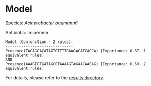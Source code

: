 
# Model

Species: *Acinetobacter baumannii*

Antibiotic: Imipenem

```
Model (Conjunction - 2 rules):
------------------------------
Presence(TACAGCACATAGTGTTTTGAAGACATCACCA) [Importance: 0.87, 1 equivalent rules]
AND
Presence(AAAGTCTGATAGCCTAAAAGTAGAACAACAG) [Importance: 0.69, 2 equivalent rules]

```

For details, please refer to the [results directory](../../../../../results/scm_b/acinetobacter%20baumannii/imipenem/repeat_10/).

